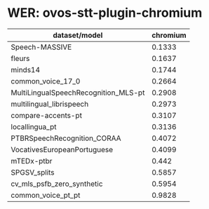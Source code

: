 
# WER: ovos-stt-plugin-chromium
|dataset/model|chromium|
|-|-|
| Speech-MASSIVE | 0.1333 |
| fleurs | 0.1637 |
| minds14 | 0.1744 |
| common_voice_17_0 | 0.2664 |
| MultiLingualSpeechRecognition_MLS-pt | 0.2908 |
| multilingual_librispeech | 0.2973 |
| compare-accents-pt | 0.3107 |
| locallingua_pt | 0.3136 |
| PTBRSpeechRecognition_CORAA | 0.4072 |
| VocativesEuropeanPortuguese | 0.4099 |
| mTEDx-ptbr | 0.442 |
| SPGSV_splits | 0.5857 |
| cv_mls_psfb_zero_synthetic | 0.5954 |
| common_voice_pt_pt | 0.9828 |